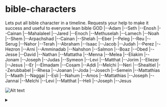 # bible-characters
Lets put all bible character in a timeline. Requests your help to make it success and useful to everyone lean bible
  GOD
   |--Adam
   |--Seth
   |--Enosh
   |--Cainan
   |--Mahalaleel
   |--Jared
   |--Enoch
   |--Methuselah
   |--Lamech
   |--Noah
   |--Shem
   |--Arpachshad
   |--Cainan
   |--Shelah
   |--Eber
   |--Peleg
   |--Reu
   |--Serug
   |--Nahor
   |--Terah
   |--Abraham
   |--Isaac
   |--Jacob
   |--Judah
   |--Perez
   |--Hezron
   |--Arni
   |--Amminadab
   |--Nahshon
   |--Salmon
   |--Boaz
   |--Obed
   |--Jesse
   |--David
   |--Nathan
   |--Mattatha
   |--Menna
   |--Melea
   |--Eliakim
   |--Jonam
   |--Joseph
   |--Judas
   |--Symeon
   |--Levi
   |--Matthat
   |--Jorim
   |--Eliezer
   |--Jesus
   |--Er
   |--Elmadam
   |--Cosam
   |--Addi
   |--Melchi
   |--Neri
   |--Shealtiel
   |--Zerubbabel
   |--Rhesa
   |--Joanan
   |--Joda
   |--Josech
   |--Semein
   |--Mattathias
   |--Maath
   |--Naggai
   |--Esli
   |--Nahum
   |--Amos
   |--Mattathias
   |--Joseph
   |--Jannai
   |--Melchi
   |--Levi
   |--Matthat
   |--Heli
   |--Joseph
   |--Jesus


![Alt text](https://g.gravizo.com/source/custom_mark10?https%3A%2F%2Fraw.githubusercontent.com%2FTLmaK0%2Fgravizo%2Fmaster%2FREADME.md)
<details> 
<summary></summary>
Geneology-graph
  digraph G {
    aize ="4,4";
    GOD [shape=box];
    edge [color=red];
    GOD -> Adam [weight=8];
    Adam -> Seth;
    Seth -> Enosh [style=dotted];
  }
Geneology-graph
</details>
